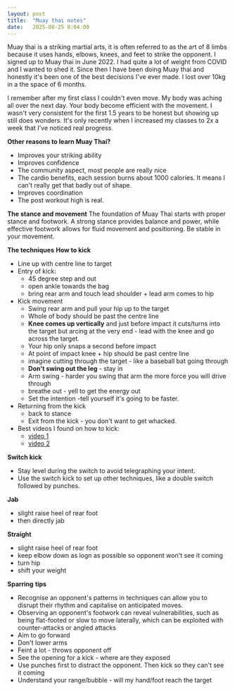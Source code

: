 ```yaml
---
layout: post
title:  "Muay thai notes"
date:   2025-08-25 0:04:00
---
```


Muay thai is a striking martial arts, it is often referred to as the art of 8 limbs because it uses hands, elbows, knees, and feet to strike the opponent. I signed up to Muay thai in June 2022. I had quite a lot of weight from COVID and I wanted to shed it.  Since then I have been doing Muay thai and honestly it's been one of the best decisions I've ever made.  I lost over 10kg in a the space of 6 months.

I remember after my first class I couldn't even move. My body was aching all over the next day. Your body become efficient with the movement. I wasn't very consistent for the first 1.5 years to be honest but showing up still does wonders. It's only recently when I increased my classes to 2x a week that I've noticed real progress. 

**Other reasons to learn Muay Thai?**
- Improves your striking ability
- Improves confidence
- The community aspect, most people are really nice
- The cardio benefits, each session burns about 1000 calories. It means I can't really get that badly out of shape.
- Improves coordination
- The post workout high is real.

**The stance and movement**
The foundation of Muay Thai starts with proper stance and footwork. A strong stance provides balance and power, while effective footwork allows for fluid movement and positioning. Be stable in your movement.

**The techniques**
**How to kick**

- Line up with centre line to target
- Entry of kick: 
	- 45 degree step and out 
	- open ankle towards the bag
	- bring rear arm and touch lead shoulder +   lead arm comes to hip
- Kick movement
	- Swing rear arm and pull your hip up to the target
	- Whole of body should be past the centre line
	- **Knee comes up vertically** and  just before impact it cuts/turns into the target but arcing at the very end - lead with the knee and go across the target. 
	- Your hip only snaps a second before impact
	- At point of impact knee + hip should be past centre line
	- imagine cutting through the target - like a baseball bat going through
	- **Don't swing out the leg** - stay in
	- Arm swing - harder you swing that arm the more force you will drive through
	- breathe out - yell to get the energy out
	- Set the intention -tell yourself it's going to be faster.
- Returning from the kick
	- back to stance
	- Exit from the kick - you don't want to get whacked.
- Best videos I found on how to kick: 
	- [video 1](https://www.youtube.com/watch?v=J9dK0uIEXIM&list=LL&index=1)
	- [video 2](https://www.youtube.com/watch?v=tEVBENk7XdY)

**Switch kick**
- Stay level during the switch to avoid telegraphing your intent.
- Use the switch kick to set up other techniques, like a double switch followed by punches. 

**Jab**
- slight raise heel of rear foot
- then directly jab

**Straight**
- slight raise heel of rear foot
- keep elbow down as logn as possible so opponent won't see it coming
- turn hip
- shift your weight

**Sparring** **tips**
- Recognise an opponent's patterns in techniques can allow you to disrupt their rhythm and capitalise on anticipated moves.
- Observing an opponent's footwork can reveal vulnerabilities, such as being flat-footed or slow to move laterally, which can be exploited with counter-attacks or angled attacks
- Aim to go forward
- Don't lower arms
- Feint a lot - throws opponent off
- See the opening for a kick - where are they exposed
 - Use punches first to distract the opponent. Then kick so they can't see it coming
- Understand your range/bubble - will my hand/foot reach the target





